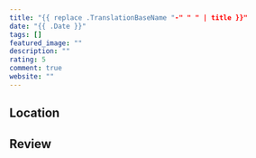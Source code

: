 ```yaml
---
title: "{{ replace .TranslationBaseName "-" " " | title }}"
date: "{{ .Date }}"
tags: []
featured_image: ""
description: ""
rating: 5
comment: true
website: ""
---
```


## Location

<!--- The restaurant's exact location  --->

## Review

<!--- Your review  --->
